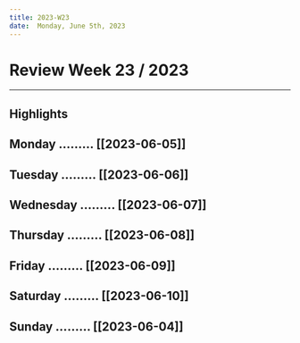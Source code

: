 ```yaml
---
title: 2023-W23
date:  Monday, June 5th, 2023
---
```


# Review Week 23 / 2023

---

## Highlights

## Monday     .........  [[2023-06-05]]
## Tuesday    .........  [[2023-06-06]]
## Wednesday  .........  [[2023-06-07]]
## Thursday   .........  [[2023-06-08]]
## Friday     .........  [[2023-06-09]]
## Saturday   .........  [[2023-06-10]]
## Sunday     .........  [[2023-06-04]]
